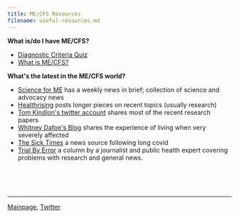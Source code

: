 ```yaml
---
title: ME/CFS Resources
filename: useful-resources.md
---
```


**What is/do I have ME/CFS?**
* [Diagnostic Criteria Quiz](https://d3n8a8pro7vhmx.cloudfront.net/meadvocacy/pages/22/attachments/original/1478717636/ICC_Questionnaire_Nov_2016.pdf) 
* [What is ME/CFS?](https://me-cfs.github.io/me-cfs.html)

**What's the latest in the ME/CFS world?**
* [Science for ME](https://www.s4me.info) has a weekly news in brief; collection of science and advocacy news
* [Healthrising](https://www.healthrising.org) posts longer pieces on recent topics (usually research)
* [Tom Kindlon's twitter account](https://x.com/tomkindlon?s=21) shares most of the recent research papers
* [Whitney Dafoe's Blog](https://whitneydafoe.com/mecfs/) shares the experience of living when very severely affected
* [The Sick Times](https://thesicktimes.org) a news source following long covid
* [Trial By Error](https://virology.ws/david-tuller-posts/) a column by a journalist and public health expert covering problems with research and general news.

<br/><br/><br/>

---

[Mainpage](https://me-cfs.github.io), [Twitter](https://twitter.com/yann_mecfs)

